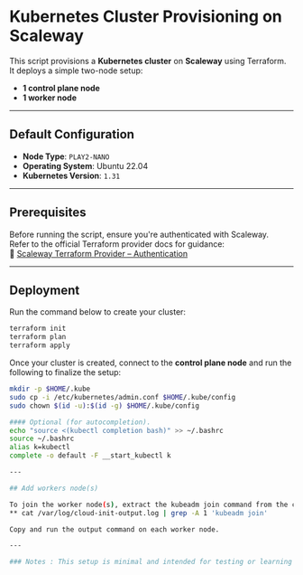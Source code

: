 # Kubernetes Cluster Provisioning on Scaleway

This script provisions a **Kubernetes cluster** on **Scaleway** using Terraform.  
It deploys a simple two-node setup:
- **1 control plane node**
- **1 worker node**

---

## Default Configuration

- **Node Type**: `PLAY2-NANO`
- **Operating System**: Ubuntu 22.04
- **Kubernetes Version**: `1.31`

---

## Prerequisites

Before running the script, ensure you're authenticated with Scaleway.  
Refer to the official Terraform provider docs for guidance:  
🔗 [Scaleway Terraform Provider – Authentication](https://registry.terraform.io/providers/scaleway/scaleway/latest/docs#authentication)

---

## Deployment

Run the command below to create your cluster:
```bash
terraform init
terraform plan
terraform apply
```

Once your cluster is created, connect to the **control plane node** and run the following to finalize the setup:

```bash
mkdir -p $HOME/.kube
sudo cp -i /etc/kubernetes/admin.conf $HOME/.kube/config
sudo chown $(id -u):$(id -g) $HOME/.kube/config

#### Optional (for autocompletion).
echo "source <(kubectl completion bash)" >> ~/.bashrc
source ~/.bashrc
alias k=kubectl
complete -o default -F __start_kubectl k

---

## Add workers node(s)

To join the worker node(s), extract the kubeadm join command from the control plane:
** cat /var/log/cloud-init-output.log | grep -A 1 'kubeadm join'

Copy and run the output command on each worker node.

---

### Notes : This setup is minimal and intended for testing or learning purposes.